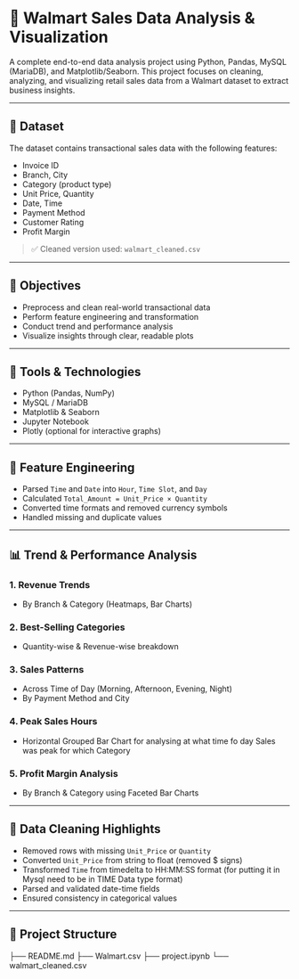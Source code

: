 # 🛒 Walmart Sales Data Analysis & Visualization

A complete end-to-end data analysis project using Python, Pandas, MySQL (MariaDB), and Matplotlib/Seaborn. This project focuses on cleaning, analyzing, and visualizing retail sales data from a Walmart dataset to extract business insights.

---

## 📁 Dataset

The dataset contains transactional sales data with the following features:

- Invoice ID
- Branch, City
- Category (product type)
- Unit Price, Quantity
- Date, Time
- Payment Method
- Customer Rating
- Profit Margin

> ✅ Cleaned version used: `walmart_cleaned.csv`

---

## 🎯 Objectives

- Preprocess and clean real-world transactional data
- Perform feature engineering and transformation
- Conduct trend and performance analysis
- Visualize insights through clear, readable plots

---

## 🔧 Tools & Technologies

- Python (Pandas, NumPy)
- MySQL / MariaDB
- Matplotlib & Seaborn
- Jupyter Notebook
- Plotly (optional for interactive graphs)

---

## 🔬 Feature Engineering

- Parsed `Time` and `Date` into `Hour`, `Time Slot`, and `Day`
- Calculated `Total_Amount = Unit_Price × Quantity`
- Converted time formats and removed currency symbols
- Handled missing and duplicate values

---

## 📊 Trend & Performance Analysis

### 1. Revenue Trends
- By Branch & Category (Heatmaps, Bar Charts)

### 2. Best-Selling Categories
- Quantity-wise & Revenue-wise breakdown

### 3. Sales Patterns
- Across Time of Day (Morning, Afternoon, Evening, Night)
- By Payment Method and City

### 4. Peak Sales Hours
- Horizontal Grouped Bar Chart for analysing at what time fo day Sales was peak for which Category

### 5. Profit Margin Analysis
- By Branch & Category using Faceted Bar Charts

---


## 🧹 Data Cleaning Highlights

- Removed rows with missing `Unit_Price` or `Quantity`
- Converted `Unit_Price` from string to float (removed $ signs)
- Transformed `Time` from timedelta to HH:MM:SS format (for putting it in Mysql need to be in TIME Data type format)
- Parsed and validated date-time fields
- Ensured consistency in categorical values

---

## 📂 Project Structure
├── README.md
├── Walmart.csv
├── project.ipynb
└── walmart_cleaned.csv

